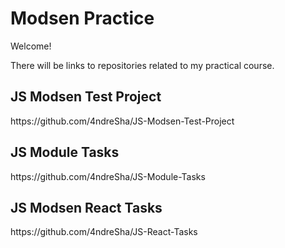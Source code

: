 #  Modsen Practice

Welcome!

There will be links to repositories related to my practical course.

<h2>JS Modsen Test Project</h2>
https://github.com/4ndreSha/JS-Modsen-Test-Project

<h2>JS Module Tasks</h2>
https://github.com/4ndreSha/JS-Module-Tasks

<h2>JS Modsen React Tasks</h2>
https://github.com/4ndreSha/JS-React-Tasks
